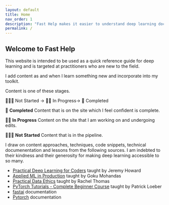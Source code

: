 ```yaml
---
layout: default
title: Home
nav_order: 1
description: "Fast Help makes it easier to understand deep learning documentation."
permalink: /
---
```



## Welcome to Fast Help

This website is intended to be used as a quick reference guide for deep learning and is targeted at practitioners who are new to the field.

I add content as and when I learn something new and incorporate into my toolkit. 

Content is one of these stages.

🧘🏽‍♂️ Not Started → 👷🏽 In Progress→ 🎉 Completed

🎉 **Completed**
Content that is on the site which I feel confident is complete. 


👷🏽 **In Progress**
Content on the site that I am working on and undergoing edits.


🧘🏽‍♂️ **Not Started**
Content that is in the pipeline.


I draw on content approaches, techniques, code snippets, technical documenentation and lessons from the following sources. I am indebted to their kindness and their generosity for making deep learning accessible to so many. 

- [Practical Deep Learning for Coders](https://course.fast.ai/) taught by Jeremy Howard
- [Applied ML in Production](https://madewithml.com/courses/applied-ml-in-production/) taught by Goku Mohandas
- [Practical Data Ethics](https://ethics.fast.ai/) taught by Rachel Thomas
- [PyTorch Tutorials - Complete Beginner Course](https://www.youtube.com/watch?v=EMXfZB8FVUA&list=PLqnslRFeH2UrcDBWF5mfPGpqQDSta6VK4) taught by Patrick Loeber
- [fastai](https://docs.fast.ai/) documentation
- [Pytorch](https://pytorch.org/docs/stable/index.html) documentation


